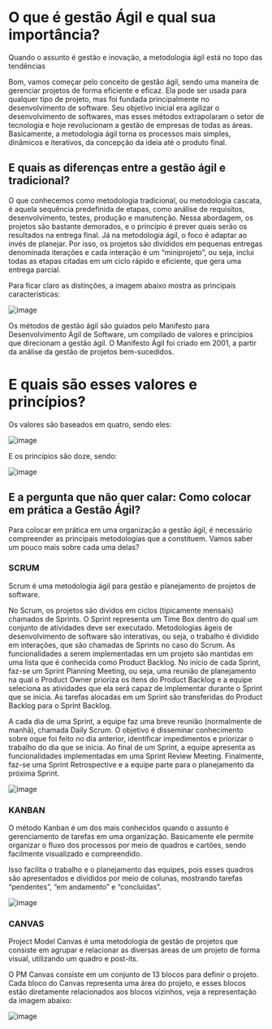 # O que é gestão Ágil e qual sua importância? 

Quando o assunto é gestão e inovação, a metodologia ágil está no topo das tendências

Bom, vamos começar pelo conceito de gestão ágil, sendo uma maneira de gerenciar projetos de forma eficiente e eficaz. Ela pode ser usada para qualquer tipo de projeto, mas foi fundada principalmente no desenvolvimento de software.
Seu objetivo inicial era agilizar o desenvolvimento de softwares, mas esses métodos extrapolaram o setor de tecnologia e hoje revolucionam a gestão de empresas de todas as áreas. Basicamente, a metodologia ágil torna os processos mais simples, dinâmicos e iterativos, da concepção da ideia até o produto final.

## E quais as diferenças entre a gestão ágil e tradicional?

O que conhecemos como metodologia tradicional, ou metodologia cascata, é aquela sequência predefinida de etapas, como análise de requisitos, desenvolvimento, testes, produção e manutenção. Nessa abordagem, os projetos são bastante demorados, e o princípio é prever quais serão os resultados na entrega final. Já na metodologia ágil, o foco é adaptar ao invés de planejar.
Por isso, os projetos são divididos em pequenas entregas denominada iterações e cada interação é um “miniprojeto”, ou seja, inclui todas as etapas citadas em um ciclo rápido e eficiente, que gera uma entrega parcial.

Para ficar claro as distinções, a imagem abaixo mostra as principais características:


![image](https://github.com/brunoxkk0/projeto-comum/assets/93231614/337f50e5-5975-4eb2-9f14-8df016004138)

Os métodos de gestão ágil são guiados pelo Manifesto para Desenvolvimento Ágil de Software, um compilado de valores e princípios que direcionam a gestão ágil. O Manifesto Ágil foi criado em 2001, a partir da análise da gestão de projetos bem-sucedidos.

# E quais são esses valores e princípios?

Os valores são baseados em quatro, sendo eles:

![image](https://github.com/brunoxkk0/projeto-comum/assets/93231614/a890b539-618b-47d4-b18c-b9497bcdd34b)

E os princípios são doze, sendo:

![image](https://github.com/brunoxkk0/projeto-comum/assets/93231614/f3f67fa0-d5b1-4b55-8771-6abd5101771c)


## E a pergunta que não quer calar: Como colocar em prática a Gestão Ágil?

Para colocar em prática em uma organização a gestão ágil, é necessário compreender as principais metodologias que a constituem. 
Vamos saber um pouco mais sobre cada uma delas?

### SCRUM

Scrum é uma metodologia ágil para gestão e planejamento de projetos de software.

No Scrum, os projetos são dividos em ciclos (tipicamente mensais) chamados de Sprints. O Sprint representa um Time Box dentro do qual um conjunto de atividades deve ser executado. Metodologias ágeis de desenvolvimento de software são interativas, ou seja, o trabalho é dividido em interações, que são chamadas de Sprints no caso do Scrum.
As funcionalidades a serem implementadas em um projeto são mantidas em uma lista que é conhecida como Product Backlog. 
No início de cada Sprint, faz-se um Sprint Planning Meeting, ou seja, uma reunião de planejamento na qual o Product Owner prioriza os itens do Product Backlog e a equipe seleciona as atividades que ela será capaz de implementar durante o Sprint que se inicia. As tarefas alocadas em um Sprint são transferidas do Product Backlog para o Sprint Backlog.

A cada dia de uma Sprint, a equipe faz uma breve reunião (normalmente de manhã), chamada Daily Scrum. O objetivo é disseminar conhecimento sobre oque foi feito no dia anterior, identificar impedimentos e priorizar o trabalho do dia que se inicia.
Ao final de um Sprint, a equipe apresenta as  funcionalidades implementadas em uma Sprint Review Meeting. 
Finalmente, faz-se uma Sprint Retrospective e a equipe parte para o planejamento da próxima Sprint.

![image](https://github.com/brunoxkk0/projeto-comum/assets/93231614/d48c16df-dd3e-4ec0-994a-980a95d186bb)

### KANBAN

O método Kanban é um dos mais conhecidos quando o assunto é gerenciamento de tarefas em uma organização. Basicamente ele permite organizar o fluxo dos processos por meio de quadros e cartões, sendo facilmente visualizado e compreendido.

Isso facilita o trabalho e o planejamento das equipes, pois esses quadros são apresentados e divididos por meio de colunas, mostrando tarefas “pendentes”, “em andamento” e “concluídas”.

![image](https://github.com/brunoxkk0/projeto-comum/assets/93231614/f4bebff6-cdaf-42ba-959b-789004513a39)

### CANVAS 

Project Model Canvas é uma metodologia de gestão de projetos que consiste em agrupar e relacionar as diversas áreas de um projeto de forma visual, utilizando um quadro e post-its.

O PM Canvas consiste em um conjunto de 13 blocos para definir o projeto. Cada bloco do Canvas representa uma área do projeto, e esses blocos estão diretamente relacionados aos blocos vizinhos, veja a representação da imagem abaixo:

![image](https://github.com/brunoxkk0/projeto-comum/assets/93231614/0430bf34-2970-4056-b4da-1530157d2148)





